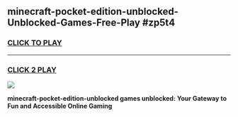 
## minecraft-pocket-edition-unblocked-Unblocked-Games-Free-Play #zp5t4
<h3>
<a href="https://us.freeplayer.one?title=minecraft-pocket-edition-unblocked&ref=9M">CLICK TO PLAY</a></h3>
<hr>

<h3>
<a href="https://us.freeplayer.one?title=minecraft-pocket-edition-unblocked&ref=9M">CLICK 2 PLAY</a>
  
</h3>

<a href="https://us.freeplayer.one?title=minecraft-pocket-edition-unblocked&ref=9M"><img src="https://clearcache.store/games.png"></a>


**minecraft-pocket-edition-unblocked games unblocked: Your Gateway to Fun and Accessible Online Gaming**
